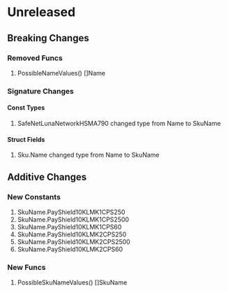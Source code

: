 # Unreleased

## Breaking Changes

### Removed Funcs

1. PossibleNameValues() []Name

### Signature Changes

#### Const Types

1. SafeNetLunaNetworkHSMA790 changed type from Name to SkuName

#### Struct Fields

1. Sku.Name changed type from Name to SkuName

## Additive Changes

### New Constants

1. SkuName.PayShield10KLMK1CPS250
1. SkuName.PayShield10KLMK1CPS2500
1. SkuName.PayShield10KLMK1CPS60
1. SkuName.PayShield10KLMK2CPS250
1. SkuName.PayShield10KLMK2CPS2500
1. SkuName.PayShield10KLMK2CPS60

### New Funcs

1. PossibleSkuNameValues() []SkuName
